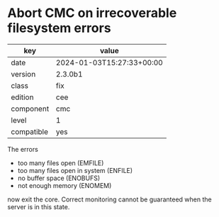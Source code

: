[//]: # (werk v2)
# Abort CMC on irrecoverable filesystem errors

key        | value
---------- | ---
date       | 2024-01-03T15:27:33+00:00
version    | 2.3.0b1
class      | fix
edition    | cee
component  | cmc
level      | 1
compatible | yes

The errors

 * too many files open (EMFILE)
 * too many files open in system (ENFILE)
 * no buffer space (ENOBUFS)
 * not enough memory (ENOMEM)

now exit the core.  Correct monitoring cannot be
guaranteed when the server is in this state.
